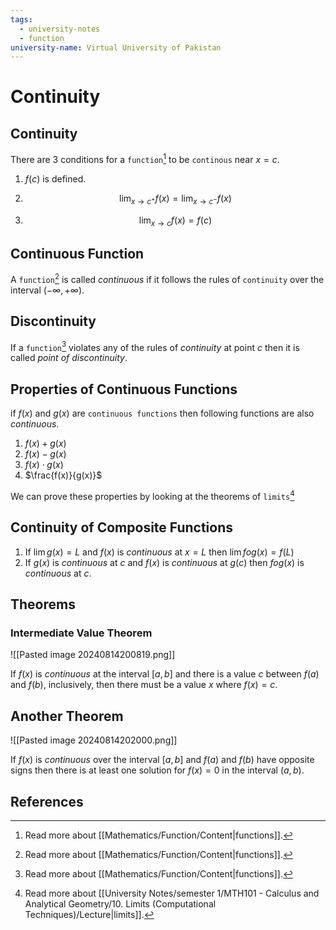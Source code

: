 ```yaml
---
tags:
  - university-notes
  - function
university-name: Virtual University of Pakistan
---
```


# Continuity
## Continuity
There are 3 conditions for a `function`[^1] to be `continous` near $x= c$.

1. $f(c)$ is defined.

2. $$\lim_{x \rightarrow c^+} f(x) = \lim_{x \rightarrow c^-} f(x)$$

3. $$\lim_{x \rightarrow c} f(x) = f(c)$$

## Continuous Function
A `function`[^1] is called _continuous_ if it follows the rules of `continuity` over the interval $(-\infty, +\infty)$.

## Discontinuity
If a `function`[^1] violates any of the rules of _continuity_ at point $c$ then it is called _point of discontinuity_.

## Properties of Continuous Functions
if $f(x)$ and $g(x)$ are `continuous functions` then following functions are also _continuous_.

1. $f(x) + g(x)$
2. $f(x) - g(x)$
3. $f(x) \cdot g(x)$
4. $\frac{f(x)}{g(x)}$

We can prove these properties by looking at the theorems of `limits`[^2]

## Continuity of Composite Functions
1. If $\lim g(x) = L$ and $f(x)$ is _continuous_ at $x = L$ then $\lim{fog(x)} = f(L)$
2. If $g(x)$ is _continuous_ at $c$ and $f(x)$ is _continuous_ at $g(c)$ then $fog(x)$ is _continuous_ at $c$.

## Theorems
### Intermediate Value Theorem
![[Pasted image 20240814200819.png]]

If $f(x)$ is _continuous_ at the interval $[a, b]$ and there is a value $c$ between $f(a)$ and $f(b)$, inclusively, then there must be a value $x$ where $f(x) = c$.

## Another Theorem
![[Pasted image 20240814202000.png]]

If $f(x)$ is _continuous_ over the interval $[a, b]$ and $f(a)$ and $f(b)$ have opposite signs then there is at least one solution for $f(x) = 0$ in the interval $(a, b)$.

## References

[^1]: Read more about [[Mathematics/Function/Content|functions]].
[^2]: Read more about [[University Notes/semester 1/MTH101 - Calculus and Analytical Geometry/10. Limits (Computational Techniques)/Lecture|limits]].
